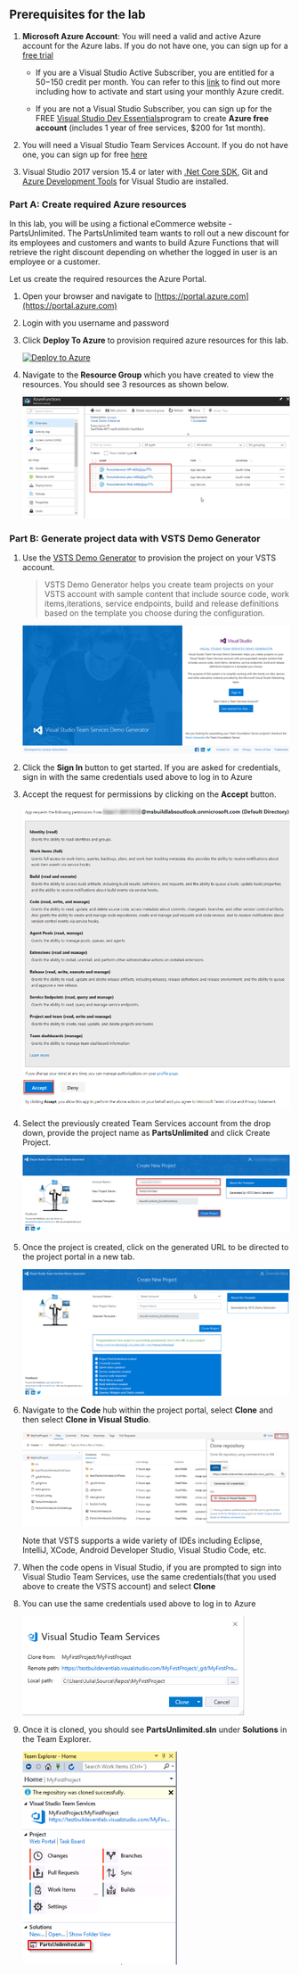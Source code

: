 ## Prerequisites for the lab

1. **Microsoft Azure Account**: You will need a valid and active Azure account for the Azure labs. If you do not have one, you can sign up for a [free trial](https://azure.microsoft.com/en-us/free/)

   * If you are a Visual Studio Active Subscriber, you are entitled for a $50-$150 credit per month. You can refer to this [link](https://azure.microsoft.com/en-us/pricing/member-offers/msdn-benefits-details/) to find out more including how to activate and start using your monthly Azure credit.

   * If you are not a Visual Studio Subscriber, you can sign up for the FREE [Visual Studio Dev Essentials](https://www.visualstudio.com/dev-essentials/)program to create **Azure free account** (includes 1 year of free services, $200 for 1st month).
1. You will need a Visual Studio Team Services Account. If you do not have one, you can sign up for free [here](https://www.visualstudio.com/products/visual-studio-team-services-vs)

1. Visual Studio 2017 version 15.4 or later with [.Net Core SDK](https://www.microsoft.com/net/learn/get-started/windows#windows), Git and [Azure Development Tools](https://docs.microsoft.com/en-us/azure/azure-functions/functions-develop-vs) for Visual Studio are installed.
### Part A: Create required Azure resources

 In this lab, you will be using a fictional eCommerce website - PartsUnlimited. The PartsUnlimited team wants to  roll out a new discount for its employees and customers and wants to build Azure Functions that will retrieve the right discount depending on whether the logged in user is an employee or a customer. 

Let us create the required resources the Azure Portal. 

1. Open your browser and navigate to [https://portal.azure.com](https://portal.azure.com)

1. Login with you username and password

1. Click **Deploy To Azure** to provision required azure resources for this lab.

   [![Deploy to Azure](http://azuredeploy.net/deploybutton.png)](https://portal.azure.com/#create/Microsoft.Template/uri/https%3A%2F%2Fraw.githubusercontent.com%2FMicrosoft%2Falmvm%2Farmtemplates%2Flabs%2Fvstsextend%2Farmtemplates%2Fazurefunctions%2Fazuredeploy.json)
  


1. Navigate to the **Resource Group** which you have created to view the resources. You should see 3 resources as shown below.

   ![azure_resources](../images/azure_resources.png)


### Part B: Generate project data with VSTS Demo Generator

1. Use the [VSTS Demo Generator](https://vstsdemogenerator.azurewebsites.net/?TemplateId=77376&Name=AzureFunctions_BuildWorkshop) to provision the project on your VSTS account.

   > VSTS Demo Generator helps you create team projects on your VSTS account with sample content that include source code, work items,iterations, service endpoints, build and release definitions based on the template you choose during the configuration.

   ![vsts demo generator](../images/vstsdemogeneratornew.png)

1. Click the **Sign In** button to get started. If you are asked for credentials, sign in with the same credentials used above to log in to Azure
   

1. Accept the request for permissions by clicking on the **Accept** button. 

   ![accept terms](../images/acceptterms.png)
     
1. Select the previously created Team Services account from the drop down, provide the project name as **PartsUnlimited** and click Create Project.

    ![create project](../images/createproject.png)

1. Once the project is created, click on the generated URL to be directed to the project portal in a new tab.

    ![create project](../images/createdproject.png)

1. Navigate to the **Code** hub within the project portal, select **Clone** and then select **Clone in Visual Studio**. 

   ![cloneinvisualstudio](../images/cloneinvisualstudio.png)

   Note that VSTS supports a wide variety of IDEs including Eclipse, IntelliJ, XCode, Android Developer Studio, Visual Studio Code, etc.

1. When the code opens in Visual Studio, if you are prompted to sign into Visual Studio Team Services, use the same credentials(that you used above to create the VSTS account) and select **Clone**

1. You can use the same credentials used above to log in to Azure
    

     ![clonepath](../images/clonepath.png)


1. Once it is cloned, you should see **PartsUnlimited.sln** under **Solutions** in the Team Explorer.

     ![openproject](../images/openproject.png)
